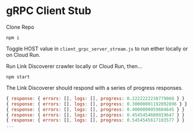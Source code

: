 # gRPC Client Stub

Clone Repo

```
npm i
```

Toggle HOST value in `client_grpc_server_stream.js` to run either locally or on Cloud Run.

Run Link Discoverer crawler locally or Cloud Run, then...

```
npm start
```

The Link Discoverer should respond with a series of progress responses.

```js
{ response: { errors: [], logs: [], progress: 0.2222222238779068 } }
{ response: { errors: [], logs: [], progress: 0.30000001192092896 } }
{ response: { errors: [], logs: [], progress: 0.4000000059604645 } }
{ response: { errors: [], logs: [], progress: 0.4545454680919647 } }
{ response: { errors: [], logs: [], progress: 0.5454545617103577 } }
...
```
